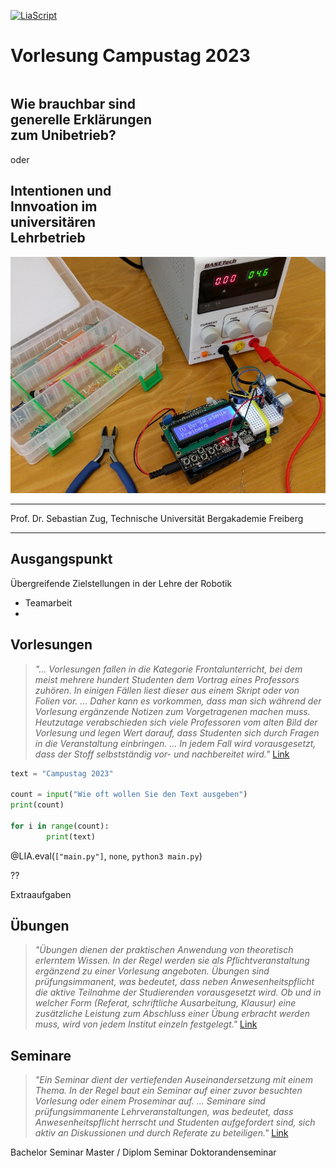 <!--

author:   Sebastian Zug & André Dietrich
email:    zug@ovgu.de   & andre.dietrich@ovgu.de
version:  0.0.2
language: de
narrator: Deutsch Female

import:   https://github.com/liascript/CodeRunner
-->

[![LiaScript](https://raw.githubusercontent.com/LiaScript/LiaScript/master/badges/course.svg)](https://liascript.github.io/course/?https://raw.githubusercontent.com/SebastianZug/CampusTag/main/README.md#1)

# Vorlesung Campustag 2023


<div style="width: 46%; float: left">

<h2>
Wie brauchbar sind generelle Erklärungen zum Unibetrieb?
</h2>
oder
<h2>
Intentionen und Innvoation im universitären Lehrbetrieb
</h2>

</div>

![Welcome](images/WorkingDesk.jpg)<!-- style="width: 45%; float: right" -->

------------------------------

Prof. Dr. Sebastian Zug, Technische Universität Bergakademie Freiberg

------------------------------

## Ausgangspunkt



Übergreifende Zielstellungen in der Lehre der Robotik

+ Teamarbeit
+ 


## Vorlesungen

> _"... Vorlesungen fallen in die Kategorie Frontalunterricht, bei dem meist mehrere hundert Studenten dem Vortrag eines Professors zuhören. In einigen Fällen liest dieser aus einem Skript oder von Folien vor. ... Daher kann es vorkommen, dass man sich während der Vorlesung ergänzende Notizen zum Vorgetragenen machen muss. Heutzutage verabschieden sich viele Professoren vom alten Bild der Vorlesung und legen Wert darauf, dass Studenten sich durch Fragen in die Veranstaltung einbringen. ... In jedem Fall wird vorausgesetzt, dass der Stoff selbstständig vor- und nachbereitet wird."_ [Link](https://www.studieren.at/uni-abc/vorlesung/)

```python BuggyCode.py
text = "Campustag 2023"

count = input("Wie oft wollen Sie den Text ausgeben")
print(count)

for i in range(count):
        print(text)
```
@LIA.eval(`["main.py"]`, `none`, `python3 main.py`)

??[](https://github.com/TUBAF-IfI-LiaScript)

Extraaufgaben


## Übungen 

> _"Übungen dienen der praktischen Anwendung von theoretisch erlerntem Wissen. In der Regel werden sie als Pflichtveranstaltung ergänzend zu einer Vorlesung angeboten. Übungen sind prüfungsimmanent, was bedeutet, dass neben Anwesenheitspflicht die aktive Teilnahme der Studierenden vorausgesetzt wird. Ob und in welcher Form (Referat, schriftliche Ausarbeitung, Klausur) eine zusätzliche Leistung zum Abschluss einer Übung erbracht werden muss, wird von jedem Institut einzeln festgelegt."_ [Link](https://www.studieren.at/uni-abc/uebung/)


## Seminare 

> _"Ein Seminar dient der vertiefenden Auseinandersetzung mit einem Thema. In der Regel baut ein Seminar auf einer zuvor besuchten Vorlesung oder einem Proseminar auf.  ... Seminare sind prüfungsimmanente Lehrveranstaltungen, was bedeutet, dass Anwesenheitspflicht herrscht und Studenten aufgefordert sind, sich aktiv an Diskussionen und durch Referate zu beteiligen."_ [Link](https://www.studieren.at/uni-abc/seminar/)

Bachelor Seminar 
Master / Diplom Seminar 
Doktorandenseminar 


